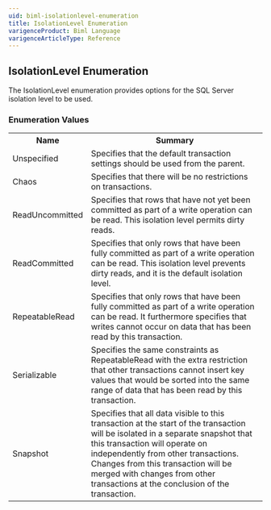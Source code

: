 ```yaml
---
uid: biml-isolationlevel-enumeration
title: IsolationLevel Enumeration
varigenceProduct: Biml Language
varigenceArticleType: Reference
---
```


## IsolationLevel Enumeration<div class="LanguageSummary"><div class ="SummaryItem">The IsolationLevel enumeration provides options for the SQL Server isolation level to be used.</div></div><div class="EnumValueGroup">### Enumeration Values<table id="EnumValue" class="MemberList"><tbody><tr><th class="MemberNameColumnHeader">Name</th><th class="MemberSummaryColumnHeader">Summary</th></tr><tr class="cd0"><td class="MemberName">Unspecified</td><td class="MemberSummary"><div class ="SummaryItem">Specifies that the default transaction settings should be used from the parent.</div> </td></tr><tr class="cd1"><td class="MemberName">Chaos</td><td class="MemberSummary"><div class ="SummaryItem">Specifies that there will be no restrictions on transactions.</div> </td></tr><tr class="cd0"><td class="MemberName">ReadUncommitted</td><td class="MemberSummary"><div class ="SummaryItem">Specifies that rows that have not yet been committed as part of a write operation can be read.  This isolation level permits dirty reads.</div> </td></tr><tr class="cd1"><td class="MemberName">ReadCommitted</td><td class="MemberSummary"><div class ="SummaryItem">Specifies that only rows that have been fully committed as part of a write operation can be read.  This isolation level prevents dirty reads, and it is the default isolation level.</div> </td></tr><tr class="cd0"><td class="MemberName">RepeatableRead</td><td class="MemberSummary"><div class ="SummaryItem">Specifies that only rows that have been fully committed as part of a write operation can be read. It furthermore specifies that writes cannot occur on data that has been read by this transaction.</div> </td></tr><tr class="cd1"><td class="MemberName">Serializable</td><td class="MemberSummary"><div class ="SummaryItem">Specifies the same constraints as RepeatableRead with the extra restriction that other transactions cannot insert key values that would be sorted into the same range of data that has been read by this transaction.</div> </td></tr><tr class="cd0"><td class="MemberName">Snapshot</td><td class="MemberSummary"><div class ="SummaryItem">Specifies that all data visible to this transaction at the start of the transaction will be isolated in a separate snapshot that this transaction will operate on independently from other transactions.  Changes from this transaction will be merged with changes from other transactions at the conclusion of the transaction.</div> </td></tr></tbody></table></div>